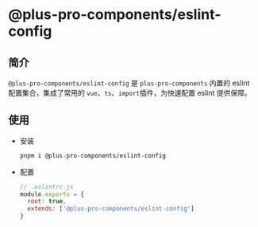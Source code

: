 # @plus-pro-components/eslint-config

## 简介

`@plus-pro-components/eslint-config` 是 `plus-pro-components` 内置的 eslint 配置集合，集成了常用的 `vue`、`ts`、`import`插件，为快速配置 eslint 提供保障。

## 使用

- 安装

  ```sh
  pnpm i @plus-pro-components/eslint-config
  ```

- 配置

  ```js {4}
  // .eslintrc.js
  module.exports = {
    root: true,
    extends: ['@plus-pro-components/eslint-config']
  }
  ```
